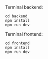 Terminal backend:
```
cd backend
npm install
npm run dev
```

Terminal frontend:
```
cd frontend
npm install
npm run dev
```
